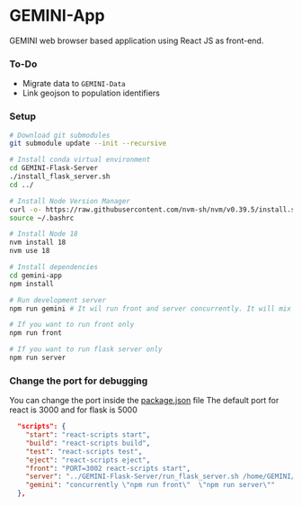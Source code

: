 # GEMINI-App
GEMINI web browser based application using React JS as front-end.

### To-Do
- Migrate data to `GEMINI-Data`
- Link geojson to population identifiers



### Setup
```bash
# Download git submodules
git submodule update --init --recursive

# Install conda virtual environment
cd GEMINI-Flask-Server
./install_flask_server.sh
cd ../

# Install Node Version Manager
curl -o- https://raw.githubusercontent.com/nvm-sh/nvm/v0.39.5/install.sh | bash
source ~/.bashrc

# Install Node 18
nvm install 18
nvm use 18

# Install dependencies
cd gemini-app
npm install

# Run development server
npm run gemini # It wil run front and server concurrently. It will mix the logs

# If you want to run front only 
npm run front

# If you want to run flask server only
npm run server
```

### Change the port for debugging
You can change the port inside the [package.json](gemini-app/package.json) file
The default port for react is 3000 and for flask is 5000
```json
  "scripts": {
    "start": "react-scripts start",
    "build": "react-scripts build",
    "test": "react-scripts test",
    "eject": "react-scripts eject",
    "front": "PORT=3002 react-scripts start",
    "server": "../GEMINI-Flask-Server/run_flask_server.sh /home/GEMINI/GEMINI-Data 5002",
    "gemini": "concurrently \"npm run front\"  \"npm run server\""
  },
```
